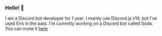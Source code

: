 ### Hello! 👋

I am a Discord bot developer for 1 year. I mainly use Discord.js v14, but I've used Eris in the past.
I'm currently working on a Discord bot called Soda. You can invite it [here](https://discord.com/api/oauth2/authorize?client_id=1126234496308613121&permissions=8&scope=bot%20applications.commands)
